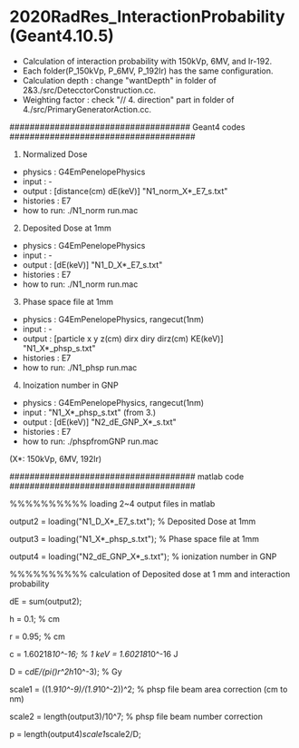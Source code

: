 # 2020RadRes_InteractionProbability (Geant4.10.5)
* Calculation of interaction probability with 150kVp, 6MV, and Ir-192.
* Each folder(P_150kVp, P_6MV, P_192Ir) has the same configuration.
* Calculation depth : change "wantDepth" in folder of 2&3./src/DetecctorConstruction.cc.
* Weighting factor  : check "// 4. direction" part in folder of 4./src/PrimaryGeneratorAction.cc.



#################################### Geant4 codes #####################################
1. Normalized Dose
  - physics   : G4EmPenelopePhysics
  - input     : -
  - output    : [distance(cm) dE(keV)] "N1_norm_X*_E7_s.txt"
  - histories : E7
  - how to run: ./N1_norm run.mac
  
2. Deposited Dose at 1mm
  - physics   : G4EmPenelopePhysics
  - input     : -
  - output    : [dE(keV)] "N1_D_X*_E7_s.txt"
  - histories : E7
  - how to run: ./N1_norm run.mac
  
3. Phase space file at 1mm
  - physics   : G4EmPenelopePhysics, rangecut(1nm)
  - input     : -
  - output    : [particle x y z(cm) dirx diry dirz(cm) KE(keV)] "N1_X*_phsp_s.txt"
  - histories : E7
  - how to run: ./N1_phsp run.mac
  
4. Inoization number in GNP
  - physics   : G4EmPenelopePhysics, rangecut(1nm)
  - input     : "N1_X*_phsp_s.txt" (from 3.)
  - output    : [dE(keV)] "N2_dE_GNP_X*_s.txt"
  - histories : E7
  - how to run: ./phspfromGNP run.mac

(X*: 150kVp, 6MV, 192Ir)


##################################### matlab code #####################################

%%%%%%%%%% loading 2~4 output files in matlab

output2 = loading("N1_D_X*_E7_s.txt");    % Deposited Dose at 1mm

output3 = loading("N1_X*_phsp_s.txt");    % Phase space file at 1mm

output4 = loading("N2_dE_GNP_X*_s.txt");  % ionization number in GNP

%%%%%%%%%% calculation of Deposited dose at 1 mm and interaction probability

dE = sum(output2);

h = 0.1;                                  % cm

r = 0.95;                                 % cm

c = 1.60218*10^-16;                       % 1 keV = 1.60218*10^-16 J

D = c*dE/(pi()*r^2*h*10^-3);              % Gy

scale1 = ((1.9*10^-9)/(1.9*10^-2))^2;     % phsp file beam area correction (cm to nm)

scale2 = length(output3)/10^7;            % phsp file beam number correction

p = length(output4)*scale1*scale2/D;
